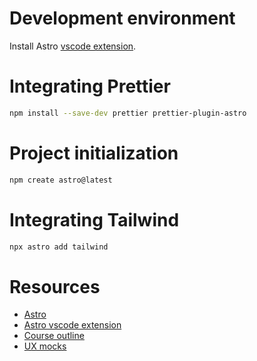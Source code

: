 # Development environment

Install Astro [vscode extension][extension].

# Integrating Prettier

```zsh
npm install --save-dev prettier prettier-plugin-astro
```

# Project initialization

```zsh
npm create astro@latest
```

# Integrating Tailwind

```zsh
npx astro add tailwind
```

# Resources

-   [Astro][astro]
-   [Astro vscode extension][extension]
-   [Course outline][outline]
-   [UX mocks][figma]

[extension]: https://marketplace.visualstudio.com/items?itemName=astro-build.astro-vscode
[astro]: https://astro.build
[outline]: https://docs.google.com/document/d/1WvgbgoUPLUc_KPYN5ryaj4NcCTdZOjqcxP61vj4EBrQ/edit
[figma]: https://www.figma.com/file/MpgnmaYdEhukf1ydRwaTSPBp/James-Q-Quick?node-id=3522-1085&t=gdvo8BLbVVpzxu6h-0
